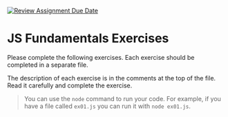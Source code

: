[![Review Assignment Due Date](https://classroom.github.com/assets/deadline-readme-button-24ddc0f5d75046c5622901739e7c5dd533143b0c8e959d652212380cedb1ea36.svg)](https://classroom.github.com/a/7x3d14xu)
# JS Fundamentals Exercises

Please complete the following exercises. Each exercise should be completed in a separate file.

The description of each exercise is in the comments at the top of the file. Read it carefully and complete the exercise.

> You can use the `node` command to run your code. For example, if you have a file called `ex01.js` you can run it with `node ex01.js`.

